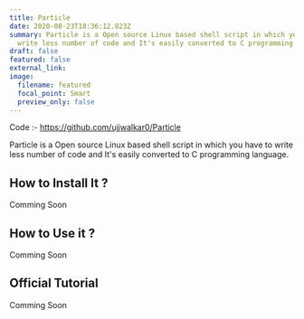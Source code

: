 ```yaml
---
title: Particle
date: 2020-08-23T18:36:12.023Z
summary: Particle is a Open source Linux based shell script in which you have to
  write less number of code and It's easily converted to C programming language.
draft: false
featured: false
external_link:
image:
  filename: featured
  focal_point: Smart
  preview_only: false
---
```

Code :- <https://github.com/ujjwalkar0/Particle>

Particle is a Open source Linux based shell script in which you have to write less number of code and It's easily converted to C programming language.

## How to Install It ?

Comming Soon

## How to Use it ?

Comming Soon

## Official Tutorial

Comming Soon
